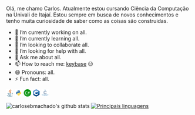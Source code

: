 Olá, me chamo Carlos. Atualmente estou cursando Ciência da Computação na Univali de Itajaí. Estou sempre em busca de novos conhecimentos e tenho muita curiosidade de saber como as coisas são construidas.


- 🔭 I’m currently working on all.
- 🌱 I’m currently learning all.
- 👯 I’m looking to collaborate all.
- 🤔 I’m looking for help with all.
- 💬 Ask me about all.
- 📫 How to reach me: [keybase](https://keybase.io/carlosebmachado) 😉
- 😄 Pronouns: all.
- ⚡ Fun fact: all.


<code><img height="20" src="https://raw.githubusercontent.com/github/explore/80688e429a7d4ef2fca1e82350fe8e3517d3494d/topics/java/java.png"></code>
<code><img height="20" src="https://raw.githubusercontent.com/github/explore/80688e429a7d4ef2fca1e82350fe8e3517d3494d/topics/python/python.png"></code>
<code><img height="20" src="https://raw.githubusercontent.com/github/explore/80688e429a7d4ef2fca1e82350fe8e3517d3494d/topics/csharp/csharp.png"></code>
<code><img height="20" src="https://raw.githubusercontent.com/github/explore/80688e429a7d4ef2fca1e82350fe8e3517d3494d/topics/cpp/cpp.png"></code>
<code><img height="20" src="https://raw.githubusercontent.com/github/explore/80688e429a7d4ef2fca1e82350fe8e3517d3494d/topics/c/c.png"></code>


![carlosebmachado's github stats](https://github-readme-stats.vercel.app/api?username=carlosebmachado&show_icons=true&count_private=true&hide=stars&include_all_commits=true&theme=buefy)
[![Principais linguagens](https://github-readme-stats.vercel.app/api/top-langs/?username=carlosebmachado&layout=compact)](https://github.com/carlosebmachado/github-readme-stats)


<!--
**carlosebmachado/carlosebmachado** is a ✨ _special_ ✨ repository because its `README.md` (this file) appears on your GitHub profile.

Here are some ideas to get you started:

- 🔭 I’m currently working on ...
- 🌱 I’m currently learning ...
- 👯 I’m looking to collaborate on ...
- 🤔 I’m looking for help with ...
- 💬 Ask me about ...
- 📫 How to reach me: ...
- 😄 Pronouns: ...
- ⚡ Fun fact: ...
-->
